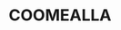 ---
lastmod: '2025-04-06T06:05:20+00:00'
latitude: -34.08796357
layout: suburb
longitude: 142.0944482
postcode: '2717'
state: NSW
title: COOMEALLA
url: /nsw/coomealla/
---